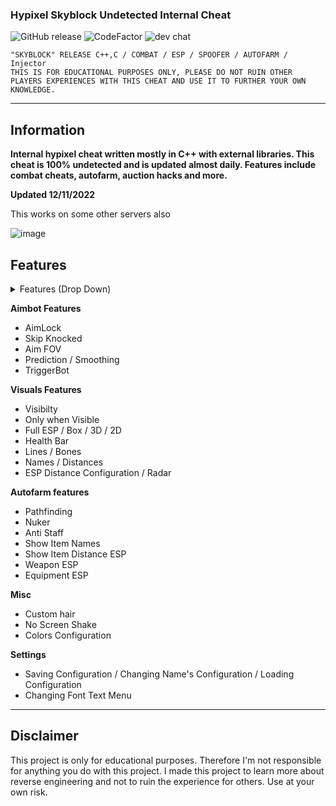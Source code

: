 ###  Hypixel Skyblock Undetected Internal Cheat 
![GitHub release](https://img.shields.io/github/release/ppy/osu.svg)
![CodeFactor](https://www.codefactor.io/repository/github/ppy/osu/badge)
![dev chat](https://discordapp.com/api/guilds/188630481301012481/widget.png?style=shield)
 
 
```sh-session
"SKYBLOCK" RELEASE C++,C / COMBAT / ESP / SPOOFER / AUTOFARM / Injector
THIS IS FOR EDUCATIONAL PURPOSES ONLY, PLEASE DO NOT RUIN OTHER PLAYERS EXPERIENCES WITH THIS CHEAT AND USE IT TO FURTHER YOUR OWN KNOWLEDGE.
``` 
***

## Information
**Internal hypixel cheat written mostly in C++ with external libraries. This cheat is 100% undetected and is updated almost daily. Features include combat cheats, autofarm, auction hacks and more.**

**Updated 12/11/2022**

This works on some other servers also

![image](https://i.ytimg.com/vi/UUKq59-MUKo/maxresdefault.jpg)
## Features
<details>
<summary>Features (Drop Down)</summary>
  
* **AIMBOT**
  
* **ESP**
  
* **SPOOFER** 

* **DRIVER**

*  **INJECTOR**
  </details>

**Aimbot Features**

* AimLock
* Skip Knocked
* Aim FOV
* Prediction / Smoothing
* TriggerBot

**Visuals Features**

* Visibilty
* Only when Visible
* Full ESP / Box / 3D / 2D
* Health Bar
* Lines / Bones
* Names / Distances
* ESP Distance Configuration / Radar

**Autofarm features**
* Pathfinding
* Nuker
* Anti Staff
* Show Item Names
* Show Item Distance ESP
* Weapon ESP
* Equipment ESP

**Misc**
* Custom hair
* No Screen Shake
* Colors Configuration



**Settings**

* Saving Configuration / Changing Name's Configuration / Loading Configuration
* Changing Font Text Menu
***




## Disclaimer
This project is only for educational purposes. Therefore I'm not responsible for anything you do with this project. I made this project to learn more about reverse engineering and not to ruin the experience for others. Use at your own risk.


